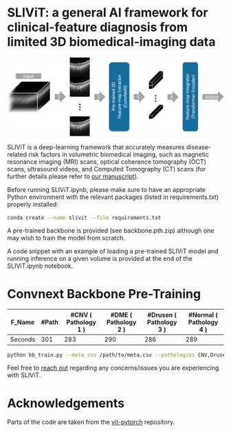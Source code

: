 # SLIViT: a general AI framework for clinical-feature diagnosis from limited 3D biomedical-imaging data


<img src="SLIViT.png" width="900px"/>


SLIViT is a deep-learning framework that accurately measures disease-related risk factors in volumetric biomedical imaging, such as magnetic resonance imaging (MRI) scans, optical coherence tomography (OCT) scans, ultrasound videos, and Computed Tomography (CT) scans (for further details please refer to <a href="https://www.researchsquare.com/article/rs-3044914/latest">our manuscript</a>). 

Before running SLIViT.ipynb, please make sure to have an appropriate Python environment with the relevant packages (listed in requirements.txt) properly installed:
```bash
conda create --name slivit --file requirements.txt
```

A pre-trained backbone is provided (see backbone.pth.zip) although one may wish to train the model from scratch.

A code snippet with an example of loading a pre-trained SLIViT model and running inference on a given volume is provided at the end of the SLIViT.ipynb notebook.

# Convnext Backbone Pre-Training

F_Name | #Path | #CNV ( Pathology 1 ) | #DME ( Pathology 2 ) | #Drusen ( Pathology 3 ) | #Normal ( Pathology 4 ) | 
--- | --- | --- | --- |--- |--- |
Seconds | 301 | 283 | 290 | 286 | 289 |


```bash
python bb_train.py --meta_csv /path/to/meta.csv --pathologies CNV,Drusen,DME,Normal --out_dir /output/dir/to/pretrained_bb.pth --b_size 4 --gpu_id 1 --n_cpu=32
```





Feel free to <a href="mailto:orenavram@gmail.com,berkin1997@g.ucla.edu?subject=A%20SLIViT%20question"> reach out</a> regarding any concerns/issues you are experiencing with SLIViT.

# Acknowledgements
Parts of the code are taken from the <a href="https://github.com/lucidrains/vit-pytorch/tree/main"> vit-pytorch</a> repository.
